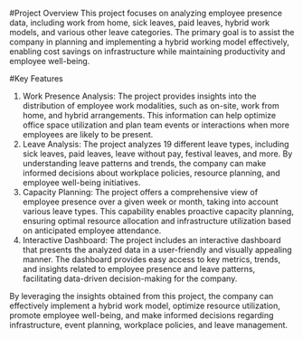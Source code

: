 #Project Overview
This project focuses on analyzing employee presence data, including work from home, sick leaves, paid leaves, hybrid work models, and various other leave categories. The primary goal is to assist the company in planning and implementing a hybrid working model effectively, enabling cost savings on infrastructure while maintaining productivity and employee well-being.

#Key Features
1. Work Presence Analysis:
   The project provides insights into the distribution of employee work modalities, such as on-site, work from home, and hybrid arrangements. This information can help optimize office space utilization and plan team events or interactions when more employees are likely to be present.
3. Leave Analysis:
   The project analyzes 19 different leave types, including sick leaves, paid leaves, leave without pay, festival leaves, and more. By understanding leave patterns and trends, the company can make informed decisions about workplace policies, resource planning, and employee well-being initiatives.
5. Capacity Planning:
   The project offers a comprehensive view of employee presence over a given week or month, taking into account various leave types. This capability enables proactive capacity planning, ensuring optimal resource allocation and infrastructure utilization based on anticipated employee attendance.
7. Interactive Dashboard:
   The project includes an interactive dashboard that presents the analyzed data in a user-friendly and visually appealing manner. The dashboard provides easy access to key metrics, trends, and insights related to employee presence and leave patterns, facilitating data-driven decision-making for the company.

By leveraging the insights obtained from this project, the company can effectively implement a hybrid work model, optimize resource utilization, promote employee well-being, and make informed decisions regarding infrastructure, event planning, workplace policies, and leave management.
